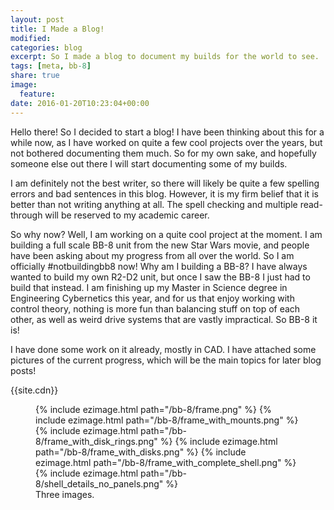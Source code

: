 ```yaml
---
layout: post
title: I Made a Blog!
modified:
categories: blog
excerpt: So I made a blog to document my builds for the world to see.
tags: [meta, bb-8]
share: true
image:
  feature:
date: 2016-01-20T10:23:04+00:00
---
```


Hello there!
So I decided to start a blog! I have been thinking about this for a while now, as I have worked on quite a few cool projects over the years, but not bothered documenting them much. So for my own sake, and hopefully someone else out there I will start documenting some of my builds.

I am definitely not the best writer, so there will likely be quite a few spelling errors and bad sentences in this blog. However, it is my firm belief that it is better than not writing anything at all. The spell checking and multiple read-through will be reserved to my academic career.

So why now? Well, I am working on a quite cool project at the moment. I am building a full scale BB-8 unit from the new Star Wars movie, and people have been asking about my progress from all over the world. So I am officially #notbuildingbb8 now! Why am I building a BB-8? I have always wanted to build my own R2-D2 unit, but once I saw the BB-8 I just had to build that instead. I am finishing up my Master in Science degree in Engineering Cybernetics this year, and for us that enjoy working with control theory, nothing is more fun than balancing stuff on top of each other, as well as weird drive systems that are vastly impractical. So BB-8 it is!

I have done some work on it already, mostly in CAD. I have attached some pictures of the current progress, which will be the main topics for later blog posts! 

{{site.cdn}}

<figure class="third">
    {% include ezimage.html path="/bb-8/frame.png" %}
    {% include ezimage.html path="/bb-8/frame_with_mounts.png" %}
    {% include ezimage.html path="/bb-8/frame_with_disk_rings.png" %}
    {% include ezimage.html path="/bb-8/frame_with_disks.png" %}
    {% include ezimage.html path="/bb-8/frame_with_complete_shell.png" %}
    {% include ezimage.html path="/bb-8/shell_details_no_panels.png" %}
<figcaption>Three images.</figcaption>
</figure>

